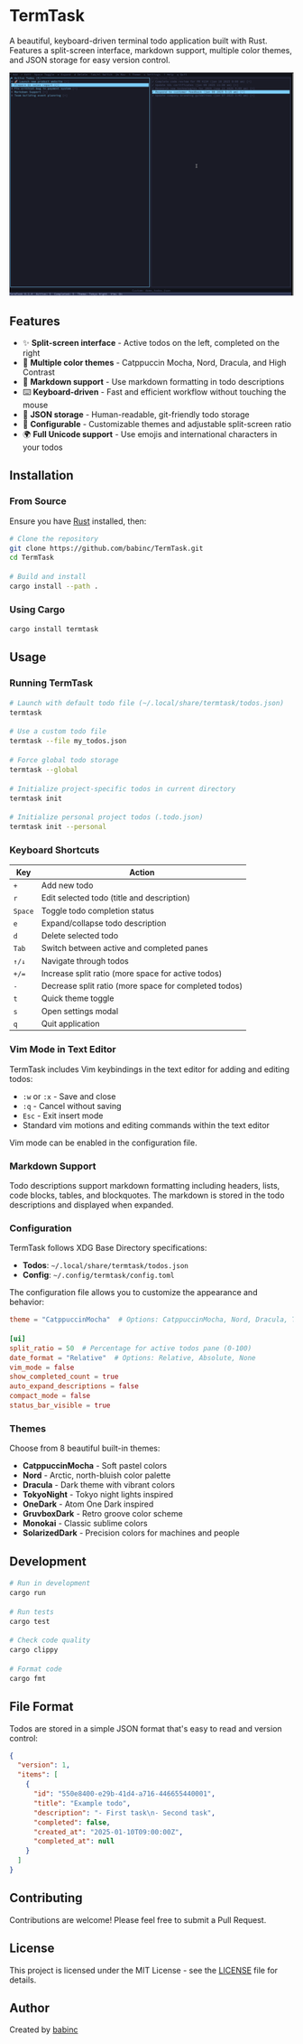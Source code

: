 # TermTask 

A beautiful, keyboard-driven terminal todo application built with Rust. Features a split-screen interface, markdown support, multiple color themes, and JSON storage for easy version control.

![TermTask Demo](demo.gif)

## Features

- ✨ **Split-screen interface** - Active todos on the left, completed on the right
- 🎨 **Multiple color themes** - Catppuccin Mocha, Nord, Dracula, and High Contrast
- 📝 **Markdown support** - Use markdown formatting in todo descriptions
- ⌨️ **Keyboard-driven** - Fast and efficient workflow without touching the mouse
- 💾 **JSON storage** - Human-readable, git-friendly todo storage
- 🔧 **Configurable** - Customizable themes and adjustable split-screen ratio
- 🌍 **Full Unicode support** - Use emojis and international characters in your todos

## Installation

### From Source

Ensure you have [Rust](https://www.rust-lang.org/tools/install) installed, then:

```bash
# Clone the repository
git clone https://github.com/babinc/TermTask.git
cd TermTask

# Build and install
cargo install --path .
```

### Using Cargo

```bash
cargo install termtask
```

## Usage

### Running TermTask

```bash
# Launch with default todo file (~/.local/share/termtask/todos.json)
termtask

# Use a custom todo file
termtask --file my_todos.json

# Force global todo storage
termtask --global

# Initialize project-specific todos in current directory
termtask init

# Initialize personal project todos (.todo.json)
termtask init --personal
```

### Keyboard Shortcuts

| Key | Action |
|-----|--------|
| `+` | Add new todo |
| `r` | Edit selected todo (title and description) |
| `Space` | Toggle todo completion status |
| `e` | Expand/collapse todo description |
| `d` | Delete selected todo |
| `Tab` | Switch between active and completed panes |
| `↑/↓` | Navigate through todos |
| `+/=` | Increase split ratio (more space for active todos) |
| `-` | Decrease split ratio (more space for completed todos) |
| `t` | Quick theme toggle |
| `s` | Open settings modal |
| `q` | Quit application |

### Vim Mode in Text Editor

TermTask includes Vim keybindings in the text editor for adding and editing todos:

- `:w` or `:x` - Save and close
- `:q` - Cancel without saving
- `Esc` - Exit insert mode
- Standard vim motions and editing commands within the text editor

Vim mode can be enabled in the configuration file.

### Markdown Support

Todo descriptions support markdown formatting including headers, lists, code blocks, tables, and blockquotes. The markdown is stored in the todo descriptions and displayed when expanded.

### Configuration

TermTask follows XDG Base Directory specifications:

- **Todos**: `~/.local/share/termtask/todos.json`
- **Config**: `~/.config/termtask/config.toml`

The configuration file allows you to customize the appearance and behavior:

```toml
theme = "CatppuccinMocha"  # Options: CatppuccinMocha, Nord, Dracula, TokyoNight, OneDark, GruvboxDark, Monokai, SolarizedDark

[ui]
split_ratio = 50  # Percentage for active todos pane (0-100)
date_format = "Relative"  # Options: Relative, Absolute, None
vim_mode = false
show_completed_count = true
auto_expand_descriptions = false
compact_mode = false
status_bar_visible = true
```

### Themes

Choose from 8 beautiful built-in themes:
- **CatppuccinMocha** - Soft pastel colors
- **Nord** - Arctic, north-bluish color palette  
- **Dracula** - Dark theme with vibrant colors
- **TokyoNight** - Tokyo night lights inspired
- **OneDark** - Atom One Dark inspired
- **GruvboxDark** - Retro groove color scheme
- **Monokai** - Classic sublime colors
- **SolarizedDark** - Precision colors for machines and people

## Development

```bash
# Run in development
cargo run

# Run tests
cargo test

# Check code quality
cargo clippy

# Format code
cargo fmt
```

## File Format

Todos are stored in a simple JSON format that's easy to read and version control:

```json
{
  "version": 1,
  "items": [
    {
      "id": "550e8400-e29b-41d4-a716-446655440001",
      "title": "Example todo",
      "description": "- First task\n- Second task",
      "completed": false,
      "created_at": "2025-01-10T09:00:00Z",
      "completed_at": null
    }
  ]
}
```

## Contributing

Contributions are welcome! Please feel free to submit a Pull Request.

## License

This project is licensed under the MIT License - see the [LICENSE](LICENSE) file for details.

## Author

Created by [babinc](https://github.com/babinc)